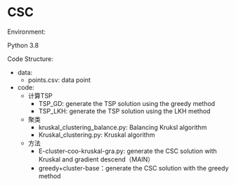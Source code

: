 # CSC

Environment:

Python 3.8





Code Structure:

- data:
  - points.csv: data point
- code:
  - 计算TSP
    - TSP_GD: generate the TSP solution using the greedy method
    - TSP_LKH: generate the TSP solution using the LKH method
  - 聚类
    - kruskal_clustering_balance.py: Balancing Kruksl algorithm
    - Kruskal_clustering.py: Kruskal algorithm
  - 方法
    - E-cluster-coo-kruskal-gra.py: generate the CSC solution with Kruskal and gradient descend（MAIN）
    - greedy+cluster-base：generate the CSC solution with the greedy method

